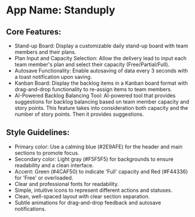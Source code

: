# **App Name**: Standuply

## Core Features:

- Stand-up Board: Display a customizable daily stand-up board with team members and their plans.
- Plan Input and Capacity Selection: Allow the delivery lead to input each team member's plan and select their capacity (Free/Partial/Full).
- Autosave Functionality: Enable autosaving of data every 3 seconds with a toast notification upon saving.
- Kanban Board: Display the backlog items in a Kanban board format with drag-and-drop functionality to re-assign items to team members.
- AI-Powered Backlog Balancing Tool: AI-powered tool that provides suggestions for backlog balancing based on team member capacity and story points.  This feature takes into consideration both capacity and the number of story points. Then it provides suggestions.

## Style Guidelines:

- Primary color: Use a calming blue (#2E9AFE) for the header and main sections to promote focus.
- Secondary color: Light gray (#F5F5F5) for backgrounds to ensure readability and a clean interface.
- Accent: Green (#4CAF50) to indicate 'Full' capacity and Red (#F44336) for 'Free' or overloaded.
- Clear and professional fonts for readability.
- Simple, intuitive icons to represent different actions and statuses.
- Clean, well-spaced layout with clear section separation.
- Subtle animations for drag-and-drop feedback and autosave notifications.